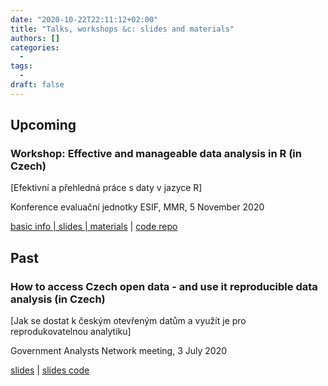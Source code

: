 ```yaml
---
date: "2020-10-22T22:11:12+02:00"
title: "Talks, workshops &c: slides and materials"
authors: []
categories:
  -
tags:
  -
draft: false
---
```


## Upcoming

### Workshop: Effective and manageable data analysis in R (in Czech)

[Efektivní a přehledná práce s daty v jazyce R]

Konference evaluační jednotky ESIF, MMR, 5 November 2020

[basic info | slides | materials](https://petrbouchal.xyz/eval2020) | [code repo](https://github.com/petrbouchal/eval2020)

## Past

### How to access Czech open data - and use it reproducible data analysis (in Czech)

[Jak se dostat k českým otevřeným datům a využít je pro reprodukovatelnou analytiku]

Government Analysts Network meeting, 3 July 2020

[slides](https://petrbouchal.xyz/slides/pssau2020-07/index.html#1) | [slides code](https://github.com/petrbouchal/petrbouchal.github.io/blob/src/static/slides/pssau2020-07/index.Rmd)
